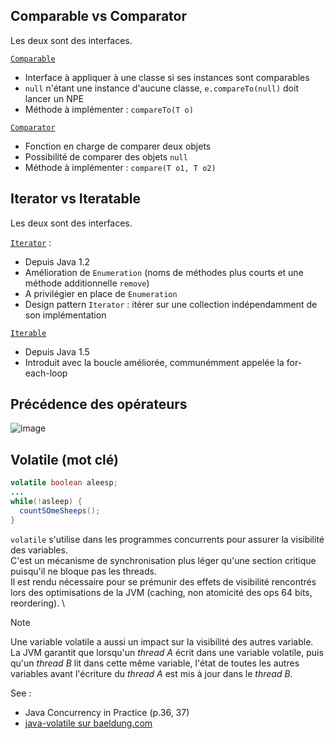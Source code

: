 ## Comparable vs Comparator

Les deux sont des interfaces.

[`Comparable`](https://docs.oracle.com/en/java/javase/22/docs/api/java.base/java/lang/Comparable.html)
- Interface à appliquer à une classe si ses instances sont comparables
- `null` n'étant une instance d'aucune classe, `e.compareTo(null)` doit lancer un NPE
- Méthode à implémenter : `compareTo(T o)`

[`Comparator`](https://docs.oracle.com/en/java/javase/22/docs/api/java.base/java/util/Comparator.html)
- Fonction en charge de comparer deux objets
- Possibilité de comparer des objets `null`
- Méthode à implémenter : `compare(T o1, T o2)`

## Iterator vs Iteratable

Les deux sont des interfaces.

[`Iterator`](https://docs.oracle.com/en/java/javase/22/docs/api/java.base/java/util/Iterator.html) :
- Depuis Java 1.2
- Amélioration de `Enumeration` (noms de méthodes plus courts et une méthode additionnelle `remove`) 
- A privilégier en place de `Enumeration`
- Design pattern `Iterator` : itérer sur une collection indépendamment de son implémentation

[`Iterable`](https://docs.oracle.com/en/java/javase/22/docs/api/java.base/java/lang/Iterable.html)
- Depuis Java 1.5
- Introduit avec la boucle améliorée, communémment appelée la for-each-loop

## Précédence des opérateurs

![image](https://github.com/user-attachments/assets/ebc25d8d-a9c4-4d20-afea-ffe182886cde)


## Volatile (mot clé)

```java
volatile boolean aleesp;
...
while(!asleep) {
  countSOmeSheeps();
}
```

`volatile` s'utilise dans les programmes concurrents pour assurer la visibilité des variables. \
C'est un mécanisme de synchronisation plus léger qu'une section critique puisqu'il ne bloque pas les threads. \
Il est rendu nécessaire pour se prémunir des effets de visibilité rencontrés lors des optimisations de la JVM (caching, non atomicité des ops 64 bits, reordering). \

> [!NOTE]
> Une variable volatile a aussi un impact sur la visibilité des autres variable. \
> La JVM garantit que lorsqu'un *thread A* écrit dans une variable volatile, puis qu'un *thread B* lit dans cette même variable, l'état de toutes les autres variables avant l'écriture du *thread A* est mis à jour dans le *thread B*. 

See : 
- Java Concurrency in Practice (p.36, 37)
- [java-volatile sur baeldung.com ](https://www.baeldung.com/java-volatile)
